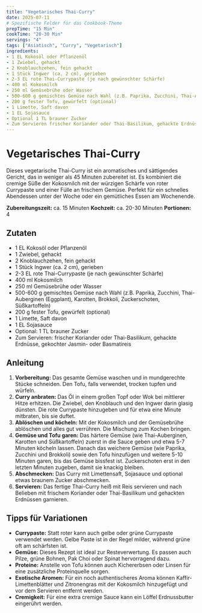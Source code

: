 ```yaml
---
title: "Vegetarisches Thai-Curry"
date: 2025-07-11
# Spezifische Felder für das Cookbook-Theme
prepTime: "15 Min"
cookTime: "20-30 Min"
servings: "4"
tags: ["Asiatisch", "Curry", "Vegetarisch"]
ingredients:
- 1 EL Kokosöl oder Pflanzenöl
- 1 Zwiebel, gehackt
- 2 Knoblauchzehen, fein gehackt
- 1 Stück Ingwer (ca. 2 cm), gerieben
- 2-3 EL rote Thai-Currypaste (je nach gewünschter Schärfe)
- 400 ml Kokosmilch
- 250 ml Gemüsebrühe oder Wasser
- 500-600 g gemischtes Gemüse nach Wahl (z.B. Paprika, Zucchini, Thai-Auberginen (Eggplant), Karotten, Brokkoli, Zuckerschoten, Süßkartoffeln)
- 200 g fester Tofu, gewürfelt (optional)
- 1 Limette, Saft davon
- 1 EL Sojasauce
- Optional 1 TL brauner Zucker
- Zum Servieren frischer Koriander oder Thai-Basilikum, gehackte Erdnüsse, gekochter Jasmin- oder Basmatireis
---
```


# Vegetarisches Thai-Curry

Dieses vegetarische Thai-Curry ist ein aromatisches und sättigendes Gericht, das in weniger als 45 Minuten zubereitet ist. Es kombiniert die cremige Süße der Kokosmilch mit der würzigen Schärfe von roter Currypaste und einer Fülle an frischem Gemüse. Perfekt für ein schnelles Abendessen unter der Woche oder ein gemütliches Essen am Wochenende.

**Zubereitungszeit:** ca. 15 Minuten
**Kochzeit:** ca. 20-30 Minuten
**Portionen:** 4

## Zutaten

- 1 EL Kokosöl oder Pflanzenöl
- 1 Zwiebel, gehackt
- 2 Knoblauchzehen, fein gehackt
- 1 Stück Ingwer (ca. 2 cm), gerieben
- 2-3 EL rote Thai-Currypaste (je nach gewünschter Schärfe)
- 400 ml Kokosmilch
- 250 ml Gemüsebrühe oder Wasser
- 500-600 g gemischtes Gemüse nach Wahl (z.B. Paprika, Zucchini, Thai-Auberginen (Eggplant), Karotten, Brokkoli, Zuckerschoten, Süßkartoffeln)
- 200 g fester Tofu, gewürfelt (optional)
- 1 Limette, Saft davon
- 1 EL Sojasauce
- Optional: 1 TL brauner Zucker
- Zum Servieren: frischer Koriander oder Thai-Basilikum, gehackte Erdnüsse, gekochter Jasmin- oder Basmatireis

## Anleitung

1. **Vorbereitung:** Das gesamte Gemüse waschen und in mundgerechte Stücke schneiden. Den Tofu, falls verwendet, trocken tupfen und würfeln.
2. **Curry anbraten:** Das Öl in einem großen Topf oder Wok bei mittlerer Hitze erhitzen. Die Zwiebel, den Knoblauch und den Ingwer darin glasig dünsten. Die rote Currypaste hinzugeben und für etwa eine Minute mitbraten, bis sie duftet.
3. **Ablöschen und köcheln:** Mit der Kokosmilch und der Gemüsebrühe ablöschen und alles gut verrühren. Die Mischung zum Kochen bringen.
4. **Gemüse und Tofu garen:** Das härtere Gemüse (wie Thai-Auberginen, Karotten und Süßkartoffeln) zuerst in die Sauce geben und etwa 5-7 Minuten köcheln lassen. Danach das weichere Gemüse (wie Paprika, Zucchini und Brokkoli) sowie den Tofu hinzufügen und weitere 5-10 Minuten garen, bis das Gemüse bissfest ist. Zuckerschoten erst in den letzten Minuten zugeben, damit sie knackig bleiben.
5. **Abschmecken:** Das Curry mit Limettensaft, Sojasauce und optional etwas braunem Zucker abschmecken.
6. **Servieren:** Das fertige Thai-Curry heiß mit Reis servieren und nach Belieben mit frischem Koriander oder Thai-Basilikum und gehackten Erdnüssen garnieren.

## Tipps für Variationen

* **Currypaste:** Statt roter kann auch gelbe oder grüne Currypaste verwendet werden. Gelbe Paste ist in der Regel milder, während grüne oft am schärfsten ist.
* **Gemüse:** Dieses Rezept ist ideal zur Resteverwertung. Es passen auch Pilze, grüne Bohnen, Pak Choi oder Spinat hervorragend dazu.
* **Proteine:** Anstelle von Tofu können auch Kichererbsen oder Linsen für eine zusätzliche Proteinquelle sorgen.
* **Exotische Aromen:** Für ein noch authentischeres Aroma können Kaffir-Limettenblätter und Zitronengras mit der Kokosmilch hinzugefügt und vor dem Servieren entfernt werden.
* **Cremigkeit:** Für eine extra cremige Sauce kann ein Löffel Erdnussbutter eingerührt werden.
